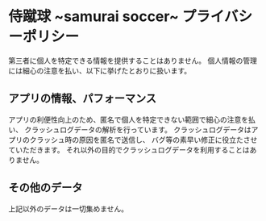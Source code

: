 # 侍蹴球 ~samurai soccer~ プライバシーポリシー

第三者に個人を特定できる情報を提供することはありません。
個人情報の管理には細心の注意を払い、以下に挙げたとおりに扱います。

## アプリの情報、パフォーマンス

アプリの利便性向上のため、匿名で個人を特定できない範囲で細心の注意を払い、
クラッシュログデータの解析を行っています。
クラッシュログデータはアプリのクラッシュ時の原因を匿名で送信し、
バグ等の素早い修正に役立たさせていただきます。
それ以外の目的でクラッシュログデータを利用することはありません。

## その他のデータ

上記以外のデータは一切集めません。
